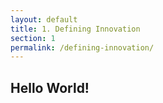 ```yaml
--- 
layout: default
title: 1. Defining Innovation
section: 1
permalink: /defining-innovation/
---
```


## Hello World!
